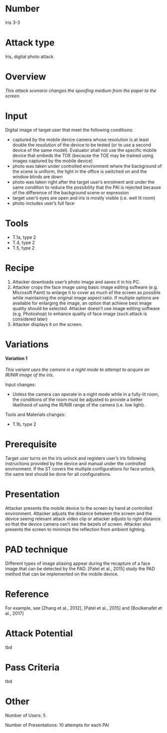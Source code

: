 Number
=======
Iris 3-3

Attack type
===========
Iris, digital photo attack

Overview
========
_This attack scenario changes the spoofing medium from the paper to the screen._

Input
======
Digital image of target user that meet the following conditions:
- captured by the mobile device camera whose resolution is at least double the resolution of the device to be tested (or to use a second device of the same model). Evaluator shall not use the specific mobile device that embeds the TOE (because the TOE may be trained using images captured by the mobile device)
- photo was taken under controlled environment where the background of the scene is uniform, the light in the office is switched on and the window blinds are down
- photo was taken right after the target user’s enrolment and under the same condition to reduce the possibility that the PAI is rejected because of the difference of the background scene or expression
- target user’s eyes are open and iris is mostly visible (i.e. well lit room)
- photo includes user’s full face

Tools
=====
- T.1a, type 2
- T.4, type 2
- T.5, type 2

Recipe
======
1) Attacker downloads user’s photo image and saves it in his PC.
2) Attacker crops the face image using basic image editing software (e.g. Microsoft Paint) to enlarge it to cover as much of the screen as possible while maintaining the original image aspect ratio. If multiple options are available for enlarging the image, an option that achieve best image quality should be selected. Attacker doesn’t use image editing software (e.g. Photoshop) to enhance quality of face image (such attack is considered later)
3) Attacker displays it on the screen.

Variations
==========
#### Variation 1
_This variant uses the camera in a night mode to attempt to acquire an IR/NIR image of the iris._

Input changes:
- Unless the camera can operate in a night mode while in a fully-lit room, the conditions of the room must be adjusted to provide a better likelihood of using the IR/NIR range of the camera (i.e. low light).

Tools and Materials changes:
- T.1b, type 2

Prerequisite
============
Target user turns on the iris unlock and registers user’s iris following instructions provided by the device and manual under the controlled environment.
If the ST covers the multiple configurations for face unlock, the same test should be done for all configurations.

Presentation
============
Attacker presents the mobile device to the screen by hand at controlled environment. Attacker adjusts the distance between the screen and the device seeing relevant attack video clip or attacker adjusts to right distance so that the device camera can’t see the bezels of screen. Attacker also presents the screen to minimize the reflection
from ambient lighting.

PAD technique
=============
Different types of image aliasing appear during the recapture of a face image that can be detected by the PAD. [Patel et al., 2015] study the PAD method that can be implemented on the mobile device.

Reference
=========
For example, see [Zhang et al., 2012], [Patel et al., 2015] and [Boulkenafet et al., 2017]

Attack Potential
================
tbd

Pass Criteria
=============
tbd

Other
=====
Number of Users: 5

Number of Presentations: 10 attempts for each PAI
